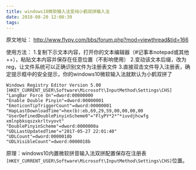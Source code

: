 ```yaml
---
title: windows10微软输入法变纯小鹤双拼输入法
date: 2018-08-20 12:08:39
tags:
---
```

原文地址： http://www.flypy.com/bbs/forum.php?mod=viewthread&tid=166

使用方法： 
1.复制下示文本内容，打开你的文本编辑器（#记事本notepad或其他++），粘贴文本内容并保存在任意位置（不影响使用） 
2.变动该文本后缀，改为reg，让文件系统可以正确识别文件为注册表文件 
3.直接双击文件导入注册表，确定提示框中的安全提示，你的windows10微软输入法就默认为小鹤双拼了

```
Windows Registry Editor Version 5.00
[HKEY_CURRENT_USER\Software\Microsoft\InputMethod\Settings\CHS]
"LangBar Force On"=dword:00000000
"Enable Double Pinyin"=dword:00000001
"EmoticonTipTriggerCount"=dword:00000001
"HapLastDownloadTime"=hex(b):eb,69,29,59,00,00,00,00
"UserDefinedDoublePinyinScheme0"="FlyPY*2*^*iuvdjhcwfg xmlnpbksqszxkrltvyovt"
"DoublePinyinScheme"=dword:0000000a
"UDLLastUpdatedTime"="2017-05-27 22:01:40"
"UDLCount"=dword:0000018b
"UDLVisibleCount"=dword:0000018b
```
原理：windows10内置微软拼音输入法双拼配置保存在注册表`[HKEY_CURRENT_USER\Software\Microsoft\InputMethod\Settings\CHS]`位置。